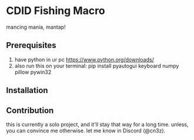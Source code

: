 # CDID Fishing Macro
mancing mania, mantap!

## Prerequisites
1. have python in ur pc https://www.python.org/downloads/
2. also run this on your terminal: pip install pyautogui keyboard numpy pillow pywin32

## Installation

## Contribution
this is currently a solo project, and it'll stay that way for a long time. unless, you can convince me otherwise. let me know in Discord (@cn3z).

